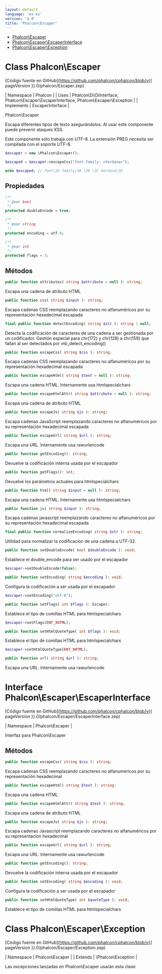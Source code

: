 ```yaml
---
layout: default
language: 'es-es'
version: '4.0'
title: 'Phalcon\Escaper'
---
```


* [Phalcon\Escaper](#escaper)
* [Phalcon\Escaper\EscaperInterface](#escaper-escaperinterface)
* [Phalcon\Escaper\Exception](#escaper-exception)

<h1 id="escaper">Class Phalcon\Escaper</h1>

[Código fuente en GitHub](https://github.com/phalcon/cphalcon/blob/v{{ pageVersion }}.0/phalcon/Escaper.zep)

| Namespace | Phalcon | | Uses | Phalcon\Di\DiInterface, Phalcon\Escaper\EscaperInterface, Phalcon\Escaper\Exception | | Implements | EscaperInterface |

Phalcon\Escaper

Escapa diferentes tipos de texto asegurándolos. Al usar este componente puede prevenir ataques XSS.

Este componente sólo trabaja con UTF-8. La extensión PREG necesita ser compilada con el soporte UTF-8.

```php
$escaper = new \Phalcon\Escaper();

$escaped = $escaper->escapeCss("font-family: <Verdana>");

echo $escaped; // font\2D family\3A \20 \3C Verdana\3E
```

## Propiedades

```php
/**
 * @var bool
 */
protected doubleEncode = true;

/**
 * @var string
 */
protected encoding = utf-8;

/**
 * @var int
 */
protected flags = 3;

```

## Métodos

```php
public function attributes( string $attribute = null ): string;
```

Escapa una cadena de atributo HTML

```php
public function css( string $input ): string;
```

Escapa cadenas CSS reemplazando caracteres no alfanuméricos por su representación hexadecimal escapada

```php
final public function detectEncoding( string $str ): string | null;
```

Detecta la codificación de caracteres de una cadena a ser gestionada por un codificador. Gestión especial para chr(172) y chr(128) a chr(159) que fallan al ser detectados por mb_detect_encoding()

```php
public function escapeCss( string $css ): string;
```

Escapa cadenas CSS reemplazando caracteres no alfanuméricos por su representación hexadecimal escapada

```php
public function escapeHtml( string $text = null ): string;
```

Escapa una cadena HTML. Internamente usa htmlspecialchars

```php
public function escapeHtmlAttr( string $attribute = null ): string;
```

Escapa una cadena de atributo HTML

```php
public function escapeJs( string $js ): string;
```

Escapa cadenas JavaScript reemplazando caracteres no alfanuméricos por su representación hexadecimal escapada

```php
public function escapeUrl( string $url ): string;
```

Escapa una URL. Internamente usa rawurlencode

```php
public function getEncoding(): string;
```

Devuelve la codificación interna usada por el escapador

```php
public function getFlags(): int;
```

Devuelve los parámetros actuales para htmlspecialchars

```php
public function html( string $input = null ): string;
```

Escapa una cadena HTML. Internamente usa htmlspecialchars

```php
public function js( string $input ): string;
```

Escapa cadenas javascript reemplazando caracteres no alfanuméricos por su representación hexadecimal escapada

```php
final public function normalizeEncoding( string $str ): string;
```

Utilidad para normalizar la codificación de una cadena a UTF-32.

```php
public function setDoubleEncode( bool $doubleEncode ): void;
```

Establece el double_encode para ser usado por el escapador

```php
$escaper->setDoubleEncode(false);
```

```php
public function setEncoding( string $encoding ): void;
```

Configura la codificación a ser usada por el escapador

```php
$escaper->setEncoding("utf-8");
```

```php
public function setFlags( int $flags ): Escaper;
```

Establece el tipo de comillas HTML para htmlspecialchars

```php
$escaper->setFlags(ENT_XHTML);
```

```php
public function setHtmlQuoteType( int $flags ): void;
```

Establece el tipo de comillas HTML para htmlspecialchars

```php
$escaper->setHtmlQuoteType(ENT_XHTML);
```

```php
public function url( string $url ): string;
```

Escapa una URL. Internamente usa rawurlencode

<h1 id="escaper-escaperinterface">Interface Phalcon\Escaper\EscaperInterface</h1>

[Código fuente en GitHub](https://github.com/phalcon/cphalcon/blob/v{{ pageVersion }}.0/phalcon/Escaper/EscaperInterface.zep)

| Namespace | Phalcon\Escaper |

Interfaz para Phalcon\Escaper

## Métodos

```php
public function escapeCss( string $css ): string;
```

Escapa cadenas CSS reemplazando caracteres no alfanuméricos por su representación hexadecimal

```php
public function escapeHtml( string $text ): string;
```

Escapa una cadena HTML

```php
public function escapeHtmlAttr( string $text ): string;
```

Escapa una cadena de atributo HTML

```php
public function escapeJs( string $js ): string;
```

Escapa cadenas Javascript reemplazando caracteres no alfanuméricos por su representación hexadecimal

```php
public function escapeUrl( string $url ): string;
```

Escapa una URL. Internamente usa rawurlencode

```php
public function getEncoding(): string;
```

Devuelve la codificación interna usada por el escapador

```php
public function setEncoding( string $encoding ): void;
```

Configura la codificación a ser usada por el escapador

```php
public function setHtmlQuoteType( int $quoteType ): void;
```

Establece el tipo de comillas HTML para htmlspecialchars

<h1 id="escaper-exception">Class Phalcon\Escaper\Exception</h1>

[Código fuente en GitHub](https://github.com/phalcon/cphalcon/blob/v{{ pageVersion }}.0/phalcon/Escaper/Exception.zep)

| Namespace | Phalcon\Escaper | | Extends | \Phalcon\Exception |

Las excepciones lanzadas en Phalcon\Escaper usarán esta clase
